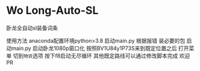 # Wo Long-Auto-SL
 卧龙全自动sl装备词条

使用方法
anaconda配置环境python>3.8
启动main.py 根据报错 装必要的包
启动main.py 启动卧龙1080p窗口化 
按照BV1U84y1P73S来到既定位置之后
打开菜单 切到``物资``选项 按下f8启动无尽循环
其他既定路线可以通过修改脚本完成 欢迎PR
